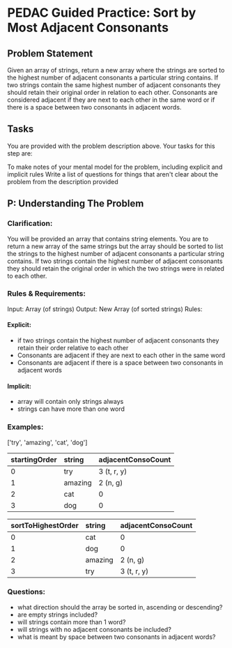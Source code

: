 # PEDAC Guided Practice: Sort by Most Adjacent Consonants

## Problem Statement

Given an array of strings, return a new array where the strings are sorted to the highest number of adjacent consonants a particular string contains. If two strings contain the same highest number of adjacent consonants they should retain their original order in relation to each other. Consonants are considered adjacent if they are next to each other in the same word or if there is a space between two consonants in adjacent words.

## Tasks

You are provided with the problem description above. Your tasks for this step are:

To make notes of your mental model for the problem, including explicit and implicit rules
Write a list of questions for things that aren't clear about the problem from the description provided

## P: Understanding The Problem

### Clarification:
You will be provided an array that contains string elements. 
You are to return a new array of the same strings but the array should be sorted to list the strings to the highest number of adjacent consonants a particular string contains.
If two strings contain the highest number of adjacent consonants they should retain the original order in which the two strings were in related to each other.

### Rules & Requirements:

Input: Array (of strings)
Output: New Array (of sorted strings)
Rules:
  #### Explicit:
  - if two strings contain the highest number of adjacent consonants they retain their order relative to each other
  - Consonants are adjacent if they are next to each other in the same word
  - Consonants are adjacent if there is a space between two consonants in adjacent words

  #### Implicit:
  - array will contain only strings always
  - strings can have more than one word

### Examples:

['try', 'amazing', 'cat', 'dog']

|startingOrder      |string   |adjacentConsoCount |
|:------------------|:--------|:------------------|
|0                  |try      |3 (t, r, y)        |
|1                  |amazing  |2 (n, g)           |
|2                  |cat      |0                  |
|3                  |dog      |0                  |

|sortToHighestOrder |string   |adjacentConsoCount |
|:------------------|:--------|:------------------|
|0                  |cat      |0                  |
|1                  |dog      |0                  |
|2                  |amazing  |2 (n, g)           |
|3                  |try      |3 (t, r, y)        |


### Questions:
- what direction should the array be sorted in, ascending or descending?
- are empty strings included?
- will strings contain more than 1 word?
- will strings with no adjacent consonants be included?
- what is meant by space between two consonants in adjacent words?
